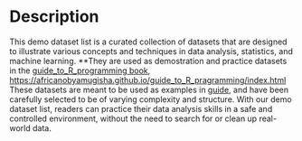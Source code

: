 # Description
This demo dataset list is a curated collection of datasets that are designed to illustrate various concepts and techniques in data analysis, statistics, and machine learning. 
**They are used as demostration and practice datasets in the [guide_to_R_programming book](https://africanobyamugisha.github.io/guide_to_R_pragramming/index.html), https://africanobyamugisha.github.io/guide_to_R_pragramming/index.html
These datasets are meant to be used as examples in [guide](https://africanobyamugisha.github.io/guide_to_R_pragramming/index.html), and have been carefully selected to be of varying complexity and structure. 
With our demo dataset list, readers can practice their data analysis skills in a safe and controlled environment, without the need to search for or clean up real-world data. 
